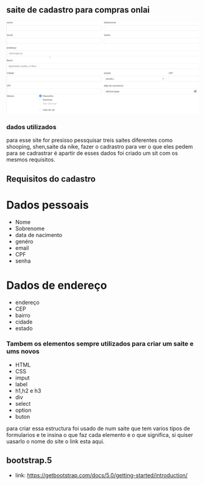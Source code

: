 ## saite de cadastro para compras onlai
![](cadastro.png)

### dados utilizados  
 para esse site for presisso pessquisar treis saites diferentes como shooping, shen,saite da nike, fazer o cadrastro para ver o que eles pedem para se cadrastrar é apartir de esses dados foi criado um sit com os mesmos requisitos. 
 

 ## Requisitos do cadastro

 # Dados pessoais
 
 * Nome
 * Sobrenome
 * data de nacimento
 * genéro
 *  email
 * CPF
 * senha
 # Dados  de endereço 
 
 * endereço 
 *  CEP
 * bairro 
 * cidade
 * estado
 

 ### Tambem os elementos sempre utilizados para criar um saite e ums novos 
 
 * HTML
 * CSS
 * imput 
 * label 
 * h1,h2 e h3
 * div
 * select
 * option
 * buton

 para criar essa estructura foi usado de num saite que tem varios tipos de formularios e te insina o que faz cada elemento e o que significa, si quiser uasarlo o nome do site o link esta aqui.
 ## bootstrap.5
 * link: https://getbootstrap.com/docs/5.0/getting-started/introduction/